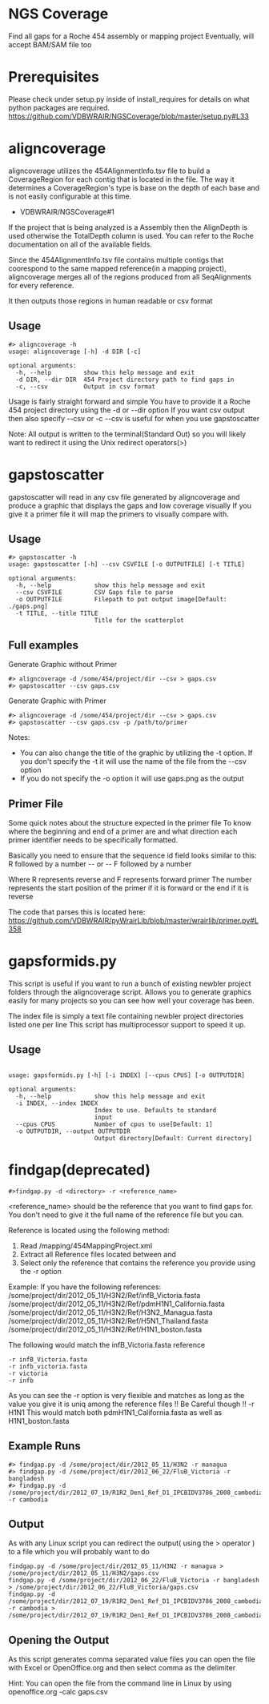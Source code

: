 NGS Coverage
=======
Find all gaps for a Roche 454 assembly or mapping project
Eventually, will accept BAM/SAM file too

Prerequisites
=============
Please check under setup.py inside of install_requires for details on what python packages are required.
https://github.com/VDBWRAIR/NGSCoverage/blob/master/setup.py#L33

aligncoverage
===================

aligncoverage utilizes the 454AlignmentInfo.tsv file to build a CoverageRegion for each contig that is located in the file.
The way it determines a CoverageRegion's type is base on the depth of each base and is not easily configurable at this time.

* VDBWRAIR/NGSCoverage#1

If the project that is being analyzed is a Assembly then the AlignDepth is used otherwise the TotalDepth column is used. You can refer to the Roche documentation on all
of the available fields.

Since the 454AlignmentInfo.tsv file contains multiple contigs that coorespond to the same mapped reference(in a mapping project), aligncoverage merges all of the regions
produced from all SeqAlignments for every reference.

It then outputs those regions in human readable or csv format

Usage
-----
```
#> aligncoverage -h
usage: aligncoverage [-h] -d DIR [-c]

optional arguments:
  -h, --help         show this help message and exit
  -d DIR, --dir DIR  454 Project directory path to find gaps in
  -c, --csv          Output in csv format
```

Usage is fairly straight forward and simple
You have to provide it a Roche 454 project directory using the -d  or --dir option
If you want csv output then also specify --csv or -c
--csv is useful for when you use gapstoscatter

Note: All output is written to the terminal(Standard Out) so you will likely want to redirect it using the Unix redirect operators(>)

gapstoscatter
=============

gapstoscatter will read in any csv file generated by aligncoverage and produce a graphic that displays the gaps and low coverage visually
If you give it a primer file it will map the primers to visually compare with.

Usage
-----
```
#> gapstoscatter -h
usage: gapstoscatter [-h] --csv CSVFILE [-o OUTPUTFILE] [-t TITLE]

optional arguments:
  -h, --help            show this help message and exit
  --csv CSVFILE         CSV Gaps file to parse
  -o OUTPUTFILE         Filepath to put output image[Default: ./gaps.png]
  -t TITLE, --title TITLE
                        Title for the scatterplot
```

Full examples
------------

Generate Graphic without Primer
```
#> aligncoverage -d /some/454/project/dir --csv > gaps.csv
#> gapstoscatter --csv gaps.csv
```

Generate Graphic with Primer
```
#> aligncoverage -d /some/454/project/dir --csv > gaps.csv
#> gapstoscatter --csv gaps.csv -p /path/to/primer
```

Notes: 
- You can also change the title of the graphic by utilizing the -t option. If you don't specify the -t it will use the name of the file
  from the --csv option
- If you do not specify the -o option it will use gaps.png as the output

Primer File
-----------
Some quick notes about the structure expected in the primer file
To know where the beginning and end of a primer are and what direction each primer identifier
needs to be specifically formatted.

Basically you need to ensure that the sequence id field looks similar to this:
R followed by a number
-- or --
F followed by a number

Where R represents reverse and F represents forward primer
The number represents the start position of the primer if it is forward or the end if it is reverse

The code that parses this is located here:
https://github.com/VDBWRAIR/pyWrairLib/blob/master/wrairlib/primer.py#L358

gapsformids.py
==============
This script is useful if you want to run a bunch of existing newbler project folders through the aligncoverage script.
Allows you to generate graphics easily for many projects so you can see how well your coverage has been.

The index file is simply a text file containing newbler project directories listed one per line
This script has multiprocessor support to speed it up.

Usage
-----
```

usage: gapsformids.py [-h] [-i INDEX] [--cpus CPUS] [-o OUTPUTDIR]

optional arguments:
  -h, --help            show this help message and exit
  -i INDEX, --index INDEX
                        Index to use. Defaults to standard
                        input
  --cpus CPUS           Number of cpus to use[Default: 1]
  -o OUTPUTDIR, --output OUTPUTDIR
                        Output directory[Default: Current directory]
```


findgap(deprecated)
=============
```
#>findgap.py -d <directory> -r <reference_name>
```

<reference_name> should be the reference that you want to find gaps for.
You don't need to give it the full name of the reference file but you can.

Reference is located using the following method:
1. Read <midkey sample directory>/mapping/454MappingProject.xml
2. Extract all Reference files located between <ReferenceFiles> and </ReferenceFiles>
3. Select only the reference that contains the reference you provide using the -r option

Example:
If you have the following references:
/some/project/dir/2012_05_11/H3N2/Ref/infB_Victoria.fasta
/some/project/dir/2012_05_11/H3N2/Ref/pdmH1N1_California.fasta
/some/project/dir/2012_05_11/H3N2/Ref/H3N2_Managua.fasta
/some/project/dir/2012_05_11/H3N2/Ref/H5N1_Thailand.fasta
/some/project/dir/2012_05_11/H3N2/Ref/H1N1_boston.fasta

The following would match the infB_Victoria.fasta reference
```
-r infB_Victoria.fasta
-r infb_victoria.fasta
-r victoria
-r infb
```

As you can see the -r option is very flexible and matches as long as the value you give it is uniq among the
reference files
!! Be Careful though !!
-r H1N1
This would match both pdmH1N1_California.fasta as well as H1N1_boston.fasta

Example Runs
------------
```
#> findgap.py -d /some/project/dir/2012_05_11/H3N2 -r managua
#> findgap.py -d /some/project/dir/2012_06_22/FluB_Victoria -r bangladesh
#> findgap.py -d /some/project/dir/2012_07_19/R1R2_Den1_Ref_D1_IPCBIDV3786_2008_cambodia -r cambodia
```

Output
------
As with any Linux script you can redirect the output( using the > operator ) to a file which you will probably want to do
```
findgap.py -d /some/project/dir/2012_05_11/H3N2 -r managua > /some/project/dir/2012_05_11/H3N2/gaps.csv
findgap.py -d /some/project/dir/2012_06_22/FluB_Victoria -r bangladesh > /some/project/dir/2012_06_22/FluB_Victoria/gaps.csv
findgap.py -d /some/project/dir/2012_07_19/R1R2_Den1_Ref_D1_IPCBIDV3786_2008_cambodia -r cambodia > /some/project/dir/2012_07_19/R1R2_Den1_Ref_D1_IPCBIDV3786_2008_cambodia/gaps.csv
```

Opening the Output
------------------
As this script generates comma separated value files you can open the file with Excel or OpenOffice.org and then select comma as the delimiter

Hint: You can open the file from the command line in Linux by using openoffice.org -calc gaps.csv
